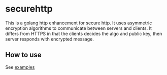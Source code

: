 # securehttp

This is a golang http enhancement for secure http.
It uses asymmetric encryption algorithms to communicate between servers and clients.
It differs from HTTPS in that the clients decides the algo and public key, then server
responds with encrypted message.

## How to use

See [examples](examples)

